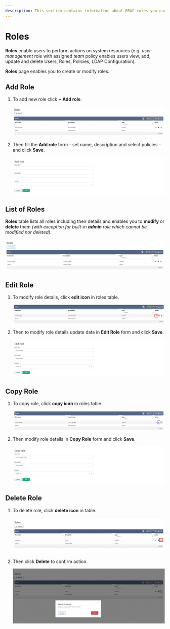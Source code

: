 ```yaml
---
description: This section contains information about RBAC roles you can assign policies to and then assign those roles to IP Fabric users.
---
```


# Roles

**Roles** enable users to perform actions on system resources (e.g. *user-management* role with assigned *team* policy enables users view, add, update and delete Users, Roles, Policies, LDAP Configuration).

**Roles** page enables you to create or modify roles.

## Add Role

1. To add new role click **+ Add role**.

	![Add role button](roles_table.png)

1. Then fill the **Add role** form - set name, description and select policies - and click **Save**.

	![Add role](roles_add.png)

## List of Roles

**Roles** table lists all roles including their details and enables you to **modify** or **delete** them _(with exception for built-in ***admin*** role which cannot be modified nor deleted)_.

![Roles Table](roles_table.png)

## Edit Role

1. To modify role details, click **edit icon** in roles table.

	![Roles Table Edit](roles_table_edit.png)

2. Then to modify role details update data in **Edit Role** form and click **Save**.

	![Edit Role](roles_edit.png)

## Copy Role

1. To copy role, click **copy icon** in roles table.

	![Roles Table Copy](roles_table_copy.png)

2. Then modify role details in **Copy Role** form and click **Save**.

	![Copy Role](roles_copy.png)

## Delete Role

1. To delete role, click **delete icon** in table.

	![Roles Table Delete](roles_table_delete.png)

2. Then click **Delete** to confirm action.

	![Roles Table Delete Confirm](roles_table_delete_confirm.png)
